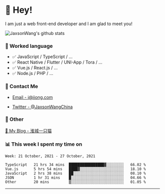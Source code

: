 # 👋 Hey!

I am just a web front-end developer and I am glad to meet you!

![JaxsonWang's github stats](https://github-readme-stats.vercel.app/api?username=JaxsonWang&&show_icons=true&&title_color=1abc9c&&icon_color=1abc9c)


### 📝 Worked language

- ✅ JavaScript / TypeScript / ...
- ✅ React Native / Flutter / UNI-App / Tora / ...
- ✅ Vue.js / React.js / ...
- ✅ Node.js / PHP / ...

### 📮 Contact Me

- [Email - i@iiong.com](mailto:i@iiong.com)

- [Twitter - @JaxsonWangChina](https://twitter.com/JaxsonWangChina)

### 🤪 Other

[📌 My Blog - 淮城一只猫](https://iiong.com)

### 📊 This week I spent my time on

<!--START_SECTION:waka-->
```text
Week: 21 October, 2021 - 27 October, 2021

TypeScript   21 hrs 34 mins  ████████████████▓░░░░░░░░   66.02 % 
Vue.js       5 hrs 54 mins   ████▓░░░░░░░░░░░░░░░░░░░░   18.10 % 
JavaScript   2 hrs 38 mins   ██░░░░░░░░░░░░░░░░░░░░░░░   08.10 % 
JSON         1 hr 31 mins    █░░░░░░░░░░░░░░░░░░░░░░░░   04.66 % 
Other        20 mins         ▒░░░░░░░░░░░░░░░░░░░░░░░░   01.05 % 
```
<!--END_SECTION:waka-->

---
